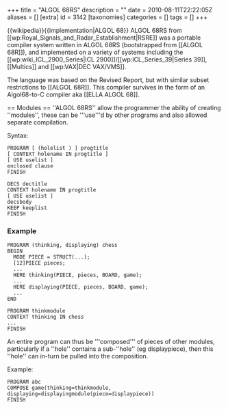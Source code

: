 +++
title = "ALGOL 68RS"
description = ""
date = 2010-08-11T22:22:05Z
aliases = []
[extra]
id = 3142
[taxonomies]
categories = []
tags = []
+++

{{wikipedia}}{{implementation|ALGOL 68}}
ALGOL 68RS from [[wp:Royal_Signals_and_Radar_Establishment|RSRE]] was a portable compiler system written in ALGOL 68RS (bootstrapped from [[ALGOL 68R]]), and implemented on a variety of systems including the [[wp:wiki_ICL_2900_Series|ICL 2900]]/[[wp:ICL_Series_39|Series 39]], [[Multics]] and [[wp:VAX|DEC VAX/VMS]].

The language was based on the Revised Report, but with similar subset restrictions to [[ALGOL 68R]].
This compiler survives in the form of an Algol68-to-C compiler aka [[ELLA ALGOL 68]].

== Modules ==
''ALGOL 68RS'' allow the programmer the ability of creating ''modules'', these can be '''use'''d by other programs and also allowed separate compilation.

Syntax:

```algol68
PROGRAM [ (holelist ) ] progtitle
[ CONTEXT holename IN progtitle ]
[ USE uselist ]
enclosed clause
FINISH
```


```algol68
DECS dectitle
CONTEXT holename IN progtitle
[ USE uselist ]
decsbody
KEEP keeplist
FINISH
```


###  Example 


```algol68
PROGRAM (thinking, displaying) chess
BEGIN
  MODE PIECE = STRUCT(...);
  [12]PIECE pieces;
  ...
  HERE thinking(PIECE, pieces, BOARD, game);
  ...
  HERE displaying(PIECE, pieces, BOARD, game);
  ...
END
```



```algol68
PROGRAM thinkmodule
CONTEXT thinking IN chess
...
FINISH
```


An entire program can thus be '''composed''' of pieces of other modules, particularly if a ''hole'' contains a sub-''hole'' (eg displaypiece), then this ''hole'' can in-turn be pulled into the composition.

Example:

```algol68
PROGRAM abc
COMPOSE game(thinking=thinkmodule, displaying=displayingmodule(piece=displaypiece))
FINISH
```

